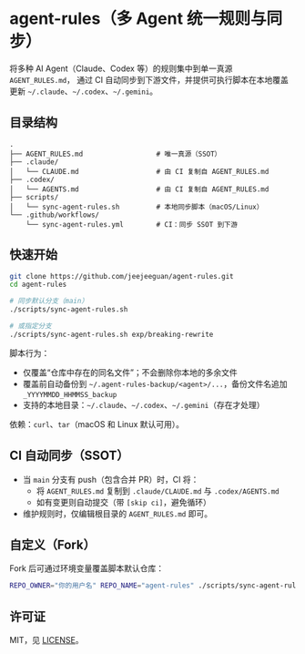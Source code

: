 # agent-rules（多 Agent 统一规则与同步）

将多种 AI Agent（Claude、Codex 等）的规则集中到单一真源 `AGENT_RULES.md`，
通过 CI 自动同步到下游文件，并提供可执行脚本在本地覆盖更新 `~/.claude`、`~/.codex`、`~/.gemini`。

## 目录结构

```
.
├── AGENT_RULES.md                  # 唯一真源（SSOT）
├── .claude/
│   └── CLAUDE.md                   # 由 CI 复制自 AGENT_RULES.md
├── .codex/
│   └── AGENTS.md                   # 由 CI 复制自 AGENT_RULES.md
├── scripts/
│   └── sync-agent-rules.sh         # 本地同步脚本（macOS/Linux）
└── .github/workflows/
    └── sync-agent-rules.yml        # CI：同步 SSOT 到下游
```

## 快速开始

```bash
git clone https://github.com/jeejeeguan/agent-rules.git
cd agent-rules

# 同步默认分支（main）
./scripts/sync-agent-rules.sh

# 或指定分支
./scripts/sync-agent-rules.sh exp/breaking-rewrite
```

脚本行为：
- 仅覆盖“仓库中存在的同名文件”；不会删除你本地的多余文件
- 覆盖前自动备份到 `~/.agent-rules-backup/<agent>/...`，备份文件名追加 `_YYYYMMDD_HHMMSS_backup`
- 支持的本地目录：`~/.claude`、`~/.codex`、`~/.gemini`（存在才处理）

依赖：`curl`、`tar`（macOS 和 Linux 默认可用）。

## CI 自动同步（SSOT）

- 当 `main` 分支有 push（包含合并 PR）时，CI 将：
  - 将 `AGENT_RULES.md` 复制到 `.claude/CLAUDE.md` 与 `.codex/AGENTS.md`
  - 如有变更则自动提交（带 `[skip ci]`，避免循环）
- 维护规则时，仅编辑根目录的 `AGENT_RULES.md` 即可。

## 自定义（Fork）

Fork 后可通过环境变量覆盖脚本默认仓库：

```bash
REPO_OWNER="你的用户名" REPO_NAME="agent-rules" ./scripts/sync-agent-rules.sh main
```

## 许可证

MIT，见 [LICENSE](LICENSE)。
